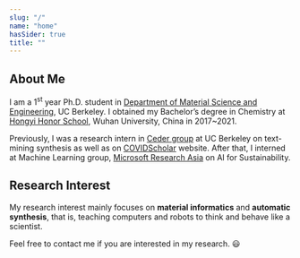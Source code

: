 ```yaml
---
slug: "/"
name: "home"
hasSider: true
title: ""
---
```


## About Me
I am a 1<sup>st</sup> year Ph.D. student in [Department of Material Science and Engineering](https://mse.berkeley.edu/), UC Berkeley. I obtained my Bachelor’s degree in Chemistry at [Hongyi Honor School](https://hyxt.whu.edu.cn/), Wuhan University, China in 2017~2021.

Previously, I was a research intern in [Ceder group](https://ceder.berkeley.edu) at UC Berkeley on text-mining synthesis as well as on [COVIDScholar](https://covidscholar.org) website. After that, I interned at Machine Learning group, [Microsoft Research Asia](https://www.microsoft.com/en-us/research/lab/microsoft-research-asia/) on AI for Sustainability.

## Research Interest
My research interest mainly focuses on **material informatics** and **automatic synthesis**, that is, teaching computers and robots to think and behave like a scientist.

Feel free to contact me if you are interested in my research. :smiley: